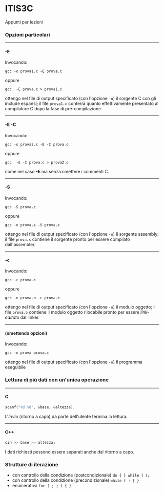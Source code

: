 # ITIS3C
Appunti per lezioni

### Opzioni particolari

----
#### -E

Invocando:

``` 
gcc -o prova1.c -E prova.c
```

oppure

``` 
gcc  -E prova.c > prova1.c 
```

ottengo nel file di output specificato (con l'opzione `-o`) il sorgente C con gli include espansi; il file `prova1.c` conterrà quanto effettivamente presentato al compilatore C dopo la fase di pre\-compilazione

----
#### -E -C

Invocando:

``` 
gcc -o prova2.c -E -C prova.c
```

oppure

``` 
gcc  -E -C prova.c > prova2.c 
```

come nel caso **\-E** ma senza omettere i commenti C.

----
#### -S

Invocando:

``` 
gcc -S prova.c
```

oppure

``` 
gcc -o prova.s -S prova.c 
```
 
ottengo nel file di output specificato (con l'opzione `-o`) il sorgente assembly; il file `prova.s` contiene il sorgente pronto per essere compilato dall'assembler.

----
#### -c

Invocando:

``` 
gcc -c prova.c
```

oppure

``` 
gcc -o prova.o -c prova.c 
```

ottengo nel file di output specificato (con l'opzione `-o`) il modulo oggetto; il file `prova.o` contiene il modulo oggetto rilocabile pronto per essere *link\-editato* dal linker.

----
#### (omettendo opzioni)

Invocando:

``` 
gcc -o prova prova.c 
```

ottengo nel file di output specificato (con l'opzione `-o`) il programma eseguibile 

### Lettura di più dati con un'unica operazione

----
#### C

``` c
scanf("%d %d", &base, &altezza);
```

L'*Invio* (ritorno a capo) da parte dell'utente termina la lettura.

----
#### C++

``` cpp
cin >> base >> altezza;
```

I dati richiesti possono essere separati anche dal ritorno a capo.

### Strutture di iterazione

* con controllo della condizione (postcondizionale) `do { } while ( );`
* con controllo della condizione (precondizionale) `while ( ) { }`
* enumerativa `for ( ; ; ) { }`
